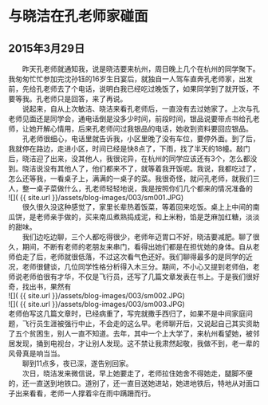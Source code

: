 与晓洁在孔老师家碰面
=======================

2015年3月29日
-----------------------
　　昨天孔老师就通知我，说是晓洁要来杭州，周日晚上几个在杭州的同学聚下。我匆匆忙忙参加完沈孙钰的16岁生日宴后，就独自一人驾车直奔孔老师家，出发前，先给孔老师去了个电话，说明白我已经吃过晚饭了，如果同学到了就开饭，不要等我。孔老师只是回答，来了再说。  
　　说起来，自从上次敏洁、晓洁来看孔老师后，一直没有去过她家了。上次与孔老师见面还是同学会，通电话倒是没多少时间，前段时间，银品说要带点书给孔老师，让她开解心情用，后来孔老师问过我银品的电话，她收到资料要回应银品。  
　　孔老师很细心，电话里就告诉我，小区里晚了没有车位，要停外面。到了后，我就停在路边，走进小区，时间已经是快8点了，下雨，找了半天的18幢。敲门后，晓洁迎了出来，没其他人，我很诧异，在杭州的同学应该还有3个，怎么都没到。晓洁说没有其他人了，他们都来不了，就等着我开饭呢。我说，我都吃过了，怎么还等我，一看桌子上，满满的一桌子的菜。我很奇怪，就问孔老师，就我们三人，整一桌子菜做什么，孔老师轻轻地说，我是按照你们几个都来的情况准备的  
![]( {{ site.url }}/assets/blog-images/003/sm001.JPG)  
　　很久很久没这种感觉了，家里长辈热着饭菜，等着回来吃饭。桌上上中间的南瓜饼，是老师亲手做的，买来南瓜煮熟捣成泥，和上米粉，馅是芝麻加红糖，淡淡的甜味。  
　　我们边吃边聊，三个人都吃得很少，老师年迈胃口不好，晓洁要减肥。聊了很久，期间，不断有老师的老朋友来串门，看得出她们都是在担忧她的身体。自从老师伯走了后，老师就很低落，不过这次看气色还好。我们聊得最多的是同学的近况，老师很健谈，几位同学性格分析得入木三分。期间，不小心又提到老师伯，老师说老师伯很有才华，不仅是飞行员，还写了几篇文章发表在书上。于是我们很好奇，找出书，果然有  
![]( {{ site.url }}/assets/blog-images/003/sm002.JPG)  
![]( {{ site.url }}/assets/blog-images/003/sm003.JPG)  
老师伯写这几篇文章时，已经病重了，写完就撒手西归了，如果不是中间家庭问题，飞行员生涯被强行中止，不会走的这么早。老师聊开后，又说起自己其实资助了五个贫困生，别人一直不知道。去年，其中一个上大学了，来杭州看望她，被邻居发现，捅到电视台，才让别人发现。这不禁让我肃然起敬，我做不到，老一辈的风骨真是响当当。  
　　聊到11点多，夜已深，遂告别回家。  
　　次日，晓洁发来微信说，早上她要走了，老师拉住她舍不得她走，腿脚不便的，还一直送到地铁口。道别了，还一直目送她进站，她进地铁后，特地从对面口子出来看看，老师一人撑着伞在雨中蹒跚而行。